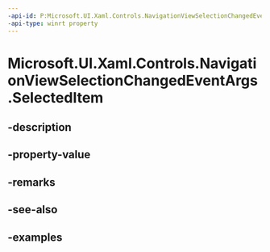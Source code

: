 ```yaml
---
-api-id: P:Microsoft.UI.Xaml.Controls.NavigationViewSelectionChangedEventArgs.SelectedItem
-api-type: winrt property
---
```


<!-- Property syntax.
public object SelectedItem { get; }
-->

# Microsoft.UI.Xaml.Controls.NavigationViewSelectionChangedEventArgs.SelectedItem

## -description

## -property-value

## -remarks

## -see-also

## -examples

